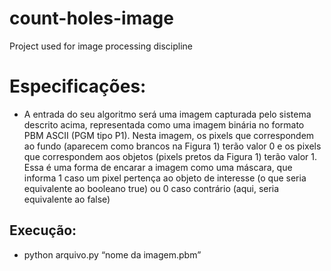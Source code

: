 # count-holes-image
Project used for image processing discipline


# Especificações:
- A entrada do seu algoritmo será uma imagem capturada pelo sistema descrito acima, representada como uma
imagem binária no formato PBM ASCII (PGM tipo P1). Nesta imagem, os pixels que correspondem ao
fundo (aparecem como brancos na Figura 1) terão valor 0 e os pixels que correspondem aos objetos (pixels
pretos da Figura 1) terão valor 1. Essa é uma forma de encarar a imagem como uma máscara, que informa 1
caso um pixel pertença ao objeto de interesse (o que seria equivalente ao booleano true) ou 0 caso contrário
(aqui, seria equivalente ao false)


## Execução:
- python arquivo.py “nome da imagem.pbm”
